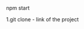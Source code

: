 <!-- backend run with -->
npm start

<!-- for install use with -->

1.git clone - link of the project
